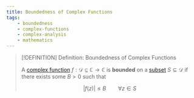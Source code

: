 ```yaml
---
title: Boundedness of Complex Functions
tags:
    - boundedness
    - complex-functions
    - complex-analysis
    - mathematics
---
```


>[!DEFINITION] Definition: Boundedness of Complex Functions
>
>A [complex function](./index.md) $f: \mathcal{D} \subseteq \mathbb{C} \to \mathbb{C}$ is **bounded** on a [subset](../../../Set%20Theory/Subset.md) $S \subseteq \mathcal{D}$ if there exists some $B \gt 0$ such that
>
>$$
>|f(z)| \le B \qquad \forall z \in S
>$$
>